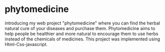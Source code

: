 # phytomedicine
introducing my web project "phytomedicine" where you can find the herbal natural cure of your diseases and purchase them. Phytomedicine aims to help people be healthier and more natural to encourage them to use herbs instead of the chemicals of medicines. This project was implemented using Html-Css-javascript.
